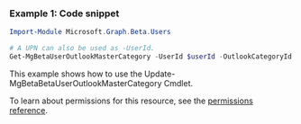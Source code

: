 ### Example 1: Code snippet

```powershellImport-Module Microsoft.Graph.Beta.Users

# A UPN can also be used as -UserId.
Get-MgBetaUserOutlookMasterCategory -UserId $userId -OutlookCategoryId $outlookCategoryId
```
This example shows how to use the Update-MgBetaBetaUserOutlookMasterCategory Cmdlet.
To learn about permissions for this resource, see the [permissions reference](/graph/permissions-reference).

